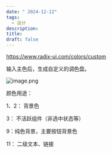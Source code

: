 ```yaml
---
date: " 2024-12-12"
tags:
  - 设计
description: 
title: 
draft: false
---
```

https://www.radix-ui.com/colors/custom


输入主色后，生成自定义的调色盘。

![image.png](https://images.ygria.site/2024/12/c8eca399abec204b1292a727a9cdda71.png)


颜色用途：

1、2： 背景色

3： 不活跃组件（非选中状态等）




9：纯色背景，主要按钮背景色


11： 二级文本、链接